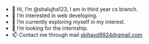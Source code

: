 - 👋 Hi, I’m @shalujha123, I am in third year cs branch.
- 👀 I’m interested in web developing.
- 🌱 I’m currently exploring myself in my interest.
- 💞️ I’m looking for the internship.
- 📫 Contact me through mail skjhavd9924@gmail.com

<!---
shalujha123/shalujha123 is a ✨ special ✨ repository because its `README.md` (this file) appears on your GitHub profile.
You can click the Preview link to take a look at your changes.
--->

